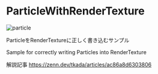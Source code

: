# ParticleWithRenderTexture
![particle](https://github.com/tkada/ParticleWithRenderTexture/assets/4549772/b1d04592-62ea-44f4-be85-bb8b1e6c7026)

ParticleをRenderTextureに正しく書き込むサンプル

Sample for correctly writing Particles into RenderTexture

解説記事
https://zenn.dev/tkada/articles/ac86a8d6303806
